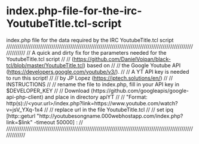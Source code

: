 # index.php-file-for-the-irc-YoutubeTitle.tcl-script
index.php file for the data required by the IRC YoutubeTitle.tcl script
            /////////////////////////////////////////////////////////////////////////////////////////////////////////////
           //              A quick and dirty fix for the parameters needed for the YoutubeTitle.tcl script            //
          //              (https://github.com/DanielVoipan/black-tcl/blob/master/YoutubeTitle.tcl) based on          //
         //                the Google Youtube API (https://developers.google.com/youtube/v3/).                      //
        //                               A YT API key is needed to run this script!                                //
       //                                by JP Lopez (https://jptech.solutions/en/)                               //
      //                                                INSTRUCTIONS                                             //
     //                          rename the file to index.php, fill in your API key in $DEVELOPER_KEY           //
    //      Download (https://github.com/googleapis/google-api-php-client) and place in directory apiYT        //
   //       "Format: http(s)://<your.url>/index.php?link=https://www.youtube.com/watch?v=jsV_YXq-1x4          //
  //                               replace url in the file YoutubeTitle.tcl                                  //    
 // set ipq [http::geturl "http://youtubesongname.000webhostapp.com/index.php?link=$link" -timeout 50000] : //
///////////////////////////////////////////////////////////////////////////////////////////////////////////// 
